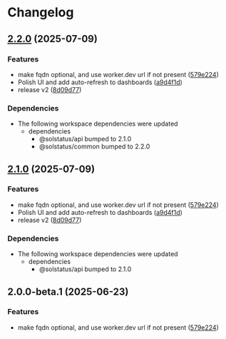 # Changelog

## [2.2.0](https://github.com/jasonkneen/uptime-monitor/compare/@solstatus/app@v2.1.0...@solstatus/app@v2.2.0) (2025-07-09)


### Features

* make fqdn optional, and use worker.dev url if not present ([579e224](https://github.com/jasonkneen/uptime-monitor/commit/579e224926fa6b77d9f01d82e196d37803d47e7f))
* Polish UI and add auto-refresh to dashboards ([a9d4f1d](https://github.com/jasonkneen/uptime-monitor/commit/a9d4f1db20f7415aba948593201c55b838cdac62))
* release v2 ([8d09d77](https://github.com/jasonkneen/uptime-monitor/commit/8d09d77f92ceec9bd7cba2e9fb4a514a406b588d))


### Dependencies

* The following workspace dependencies were updated
  * dependencies
    * @solstatus/api bumped to 2.1.0
    * @solstatus/common bumped to 2.2.0

## [2.1.0](https://github.com/unibeck/solstatus/compare/@solstatus/app@v2.0.0...@solstatus/app@v2.1.0) (2025-07-09)


### Features

* make fqdn optional, and use worker.dev url if not present ([579e224](https://github.com/unibeck/solstatus/commit/579e224926fa6b77d9f01d82e196d37803d47e7f))
* Polish UI and add auto-refresh to dashboards ([a9d4f1d](https://github.com/unibeck/solstatus/commit/a9d4f1db20f7415aba948593201c55b838cdac62))
* release v2 ([8d09d77](https://github.com/unibeck/solstatus/commit/8d09d77f92ceec9bd7cba2e9fb4a514a406b588d))


### Dependencies

* The following workspace dependencies were updated
  * dependencies
    * @solstatus/api bumped to 2.1.0

## 2.0.0-beta.1 (2025-06-23)


### Features

* make fqdn optional, and use worker.dev url if not present ([579e224](https://github.com/unibeck/solstatus/commit/579e224926fa6b77d9f01d82e196d37803d47e7f))
